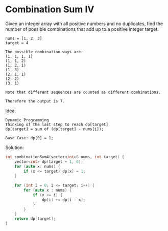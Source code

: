 # Combination Sum IV

Given an integer array with all positive numbers and no duplicates, find the number of possible combinations that add up to a positive integer target.

```
nums = [1, 2, 3]
target = 4

The possible combination ways are:
(1, 1, 1, 1)
(1, 1, 2)
(1, 2, 1)
(1, 3)
(2, 1, 1)
(2, 2)
(3, 1)

Note that different sequences are counted as different combinations.

Therefore the output is 7.
```



Idea:

```
Dynamic Programming
Thinking of the last step to reach dp[target]
dp[target] = sum of (dp[target] - nums[i]);

Base Case: dp[0] = 1;
```

Solution:

```cpp
int combinationSum4(vector<int>& nums, int target) {
    vector<int> dp(target + 1, 0);
    for (auto x: nums) {
        if (x <= target) dp[x] = 1;
    }
    
    for (int i = 0; i <= target; i++) {
        for (auto x : nums) {
            if (x <= i) {
                dp[i] += dp[i - x];
            }
        }
    }
    return dp[target];
}
```



